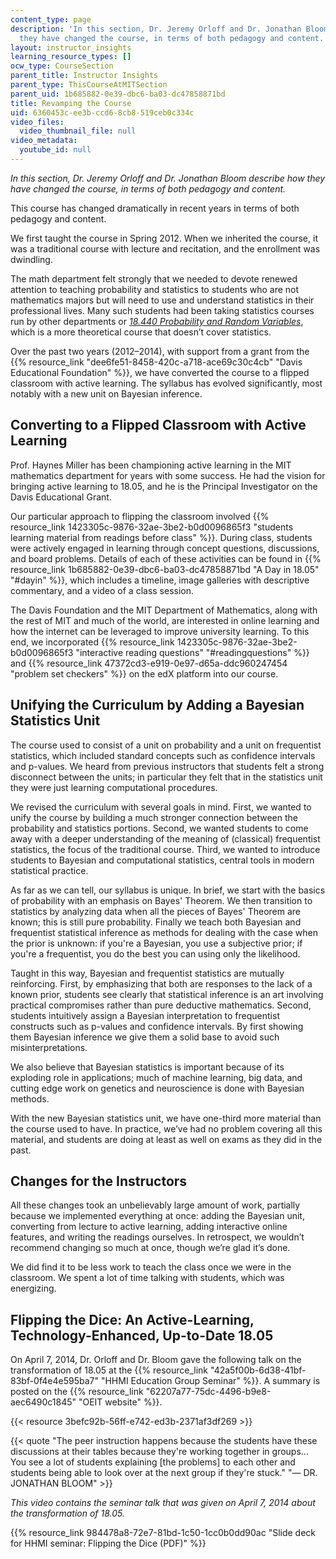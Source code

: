 ```yaml
---
content_type: page
description: 'In this section, Dr. Jeremy Orloff and Dr. Jonathan Bloom describe how
  they have changed the course, in terms of both pedagogy and content. '
layout: instructor_insights
learning_resource_types: []
ocw_type: CourseSection
parent_title: Instructor Insights
parent_type: ThisCourseAtMITSection
parent_uid: 1b685882-0e39-dbc6-ba03-dc47858871bd
title: Revamping the Course
uid: 6360453c-ee3b-ccd6-8cb8-519ceb0c334c
video_files:
  video_thumbnail_file: null
video_metadata:
  youtube_id: null
---
```


_In this section, Dr. Jeremy Orloff and Dr. Jonathan Bloom describe how they have changed the course, in terms of both pedagogy and content._

This course has changed dramatically in recent years in terms of both pedagogy and content.

We first taught the course in Spring 2012. When we inherited the course, it was a traditional course with lecture and recitation, and the enrollment was dwindling.

The math department felt strongly that we needed to devote renewed attention to teaching probability and statistics to students who are not mathematics majors but will need to use and understand statistics in their professional lives. Many such students had been taking statistics courses run by other departments or [_18.440 Probability and Random Variables_](/courses/18-440-probability-and-random-variables-spring-2011/), which is a more theoretical course that doesn’t cover statistics.

Over the past two years (2012–2014), with support from a grant from the {{% resource_link "dee6fe51-8458-420c-a718-ace69c30c4cb" "Davis Educational Foundation" %}}, we have converted the course to a flipped classroom with active learning. The syllabus has evolved significantly, most notably with a new unit on Bayesian inference.

Converting to a Flipped Classroom with Active Learning
------------------------------------------------------

Prof. Haynes Miller has been championing active learning in the MIT mathematics department for years with some success. He had the vision for bringing active learning to 18.05, and he is the Principal Investigator on the Davis Educational Grant.

Our particular approach to flipping the classroom involved {{% resource_link 1423305c-9876-32ae-3be2-b0d0096865f3 "students learning material from readings before class" %}}. During class, students were actively engaged in learning through concept questions, discussions, and board problems. Details of each of these activities can be found in {{% resource_link 1b685882-0e39-dbc6-ba03-dc47858871bd "A Day in 18.05" "#dayin" %}}, which includes a timeline, image galleries with descriptive commentary, and a video of a class session.

The Davis Foundation and the MIT Department of Mathematics, along with the rest of MIT and much of the world, are interested in online learning and how the internet can be leveraged to improve university learning. To this end, we incorporated {{% resource_link 1423305c-9876-32ae-3be2-b0d0096865f3 "interactive reading questions" "#readingquestions" %}} and {{% resource_link 47372cd3-e919-0e97-d65a-ddc960247454 "problem set checkers" %}} on the edX platform into our course.

Unifying the Curriculum by Adding a Bayesian Statistics Unit
------------------------------------------------------------

The course used to consist of a unit on probability and a unit on frequentist statistics, which included standard concepts such as confidence intervals and p-values. We heard from previous instructors that students felt a strong disconnect between the units; in particular they felt that in the statistics unit they were just learning computational procedures.

We revised the curriculum with several goals in mind. First, we wanted to unify the course by building a much stronger connection between the probability and statistics portions. Second, we wanted students to come away with a deeper understanding of the meaning of (classical) frequentist statistics, the focus of the traditional course. Third, we wanted to introduce students to Bayesian and computational statistics, central tools in modern statistical practice.

As far as we can tell, our syllabus is unique. In brief, we start with the basics of probability with an emphasis on Bayes' Theorem. We then transition to statistics by analyzing data when all the pieces of Bayes' Theorem are known; this is still pure probability. Finally we teach both Bayesian and frequentist statistical inference as methods for dealing with the case when the prior is unknown: if you're a Bayesian, you use a subjective prior; if you're a frequentist, you do the best you can using only the likelihood.

Taught in this way, Bayesian and frequentist statistics are mutually reinforcing. First, by emphasizing that both are responses to the lack of a known prior, students see clearly that statistical inference is an art involving practical compromises rather than pure deductive mathematics. Second, students intuitively assign a Bayesian interpretation to frequentist constructs such as p-values and confidence intervals. By first showing them Bayesian inference we give them a solid base to avoid such misinterpretations.

We also believe that Bayesian statistics is important because of its exploding role in applications; much of machine learning, big data, and cutting edge work on genetics and neuroscience is done with Bayesian methods.

With the new Bayesian statistics unit, we have one-third more material than the course used to have. In practice, we’ve had no problem covering all this material, and students are doing at least as well on exams as they did in the past.

Changes for the Instructors
---------------------------

All these changes took an unbelievably large amount of work, partially because we implemented everything at once: adding the Bayesian unit, converting from lecture to active learning, adding interactive online features, and writing the readings ourselves. In retrospect, we wouldn’t recommend changing so much at once, though we’re glad it’s done.

We did find it to be less work to teach the class once we were in the classroom. We spent a lot of time talking with students, which was energizing.

Flipping the Dice: An Active-Learning, Technology-Enhanced, Up-to-Date 18.05
----------------------------------------------------------------------------

On April 7, 2014, Dr. Orloff and Dr. Bloom gave the following talk on the transformation of 18.05 at the {{% resource_link "42a5f00b-6d38-41bf-83bf-0f4e4e595ba7" "HHMI Education Group Seminar" %}}. A summary is posted on the {{% resource_link "62207a77-75dc-4496-b9e8-aec6490c1845" "OEIT website" %}}.

{{< resource 3befc92b-56ff-e742-ed3b-2371af3df269 >}}

{{< quote "The peer instruction happens because the students have these discussions at their tables because they're working together in groups... You see a lot of students explaining [the problems] to each other and students being able to look over at the next group if they're stuck." "— DR. JONATHAN BLOOM" >}}

_This video contains the seminar talk that was given on April 7, 2014 about the transformation of 18.05._

{{% resource_link 984478a8-72e7-81bd-1c50-1cc0b0dd90ac "Slide deck for HHMI seminar: Flipping the Dice (PDF)" %}}